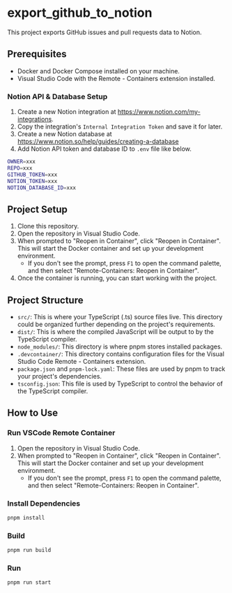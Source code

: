 # export_github_to_notion

This project exports GitHub issues and pull requests data to Notion.

## Prerequisites

- Docker and Docker Compose installed on your machine.
- Visual Studio Code with the Remote - Containers extension installed.

### Notion API & Database Setup

1. Create a new Notion integration at https://www.notion.com/my-integrations.
2. Copy the integration's `Internal Integration Token` and save it for later.
3. Create a new Notion database at https://www.notion.so/help/guides/creating-a-database
4. Add Notion API token and database ID to `.env` file like below.

```bash
OWNER=xxx
REPO=xxx
GITHUB_TOKEN=xxx
NOTION_TOKEN=xxx
NOTION_DATABASE_ID=xxx
```

## Project Setup

1. Clone this repository.
2. Open the repository in Visual Studio Code.
3. When prompted to "Reopen in Container", click "Reopen in Container". This will start the Docker container and set up your development environment.
   - If you don't see the prompt, press `F1` to open the command palette, and then select "Remote-Containers: Reopen in Container".
4. Once the container is running, you can start working with the project.

## Project Structure

- `src/`: This is where your TypeScript (.ts) source files live. This directory could be organized further depending on the project's requirements.
- `dist/`: This is where the compiled JavaScript will be output to by the TypeScript compiler.
- `node_modules/`: This directory is where pnpm stores installed packages.
- `.devcontainer/`: This directory contains configuration files for the Visual Studio Code Remote - Containers extension.
- `package.json` and `pnpm-lock.yaml`: These files are used by pnpm to track your project's dependencies.
- `tsconfig.json`: This file is used by TypeScript to control the behavior of the TypeScript compiler.

## How to Use

### Run VSCode Remote Container

1. Open the repository in Visual Studio Code.
2. When prompted to "Reopen in Container", click "Reopen in Container". This will start the Docker container and set up your development environment.
   - If you don't see the prompt, press `F1` to open the command palette, and then select "Remote-Containers: Reopen in Container".

### Install Dependencies

```bash
pnpm install
```

### Build

```bash
pnpm run build
```

### Run

```bash
pnpm run start
```
